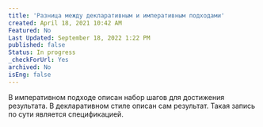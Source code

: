 ```yaml
---
title: 'Разница между декларативным и императивным подходами'
created: April 18, 2021 10:42 AM
Featured: No
Last Updated: September 18, 2022 1:22 PM
published: false
Status: In progress
_checkForUrl: Yes
archived: No
isEng: false
---
```


В императивном подходе описан набор шагов для достижения результата. В декларативном стиле описан сам результат. Такая запись по сути является спецификацией.